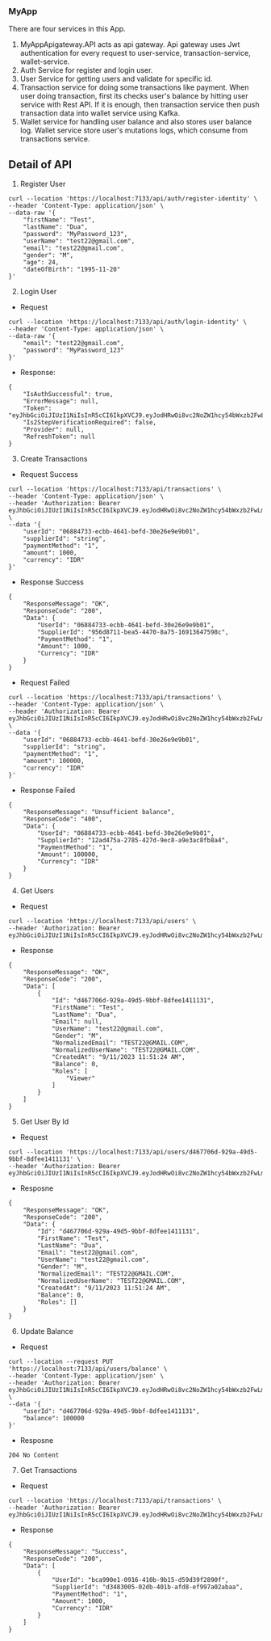 ### MyApp

There are four services in this App.

1. MyAppApigateway.API acts as api gateway. Api gateway uses Jwt authentication for every request to user-service, transaction-service, wallet-service.
2. Auth Service for register and login user.
3. User Service for getting users and validate for specific id.
4. Transaction service for doing some transactions like payment. When user doing transaction, first its checks user's balance by hitting user service with Rest API. If it is enough, then transaction service then push transaction data into wallet service using Kafka.
5. Wallet service for handling user balance and also stores user balance log. Wallet service store user's mutations logs, which consume from transactions service.


## Detail of API
1. Register User
```
curl --location 'https://localhost:7133/api/auth/register-identity' \
--header 'Content-Type: application/json' \
--data-raw '{
    "firstName": "Test",
    "lastName": "Dua",
    "password": "MyPassword_123",
    "userName": "test22@gmail.com",
    "email": "test22@gmail.com",
    "gender": "M",
    "age": 24,
    "dateOfBirth": "1995-11-20"
}'
```

2. Login User
- Request
```
curl --location 'https://localhost:7133/api/auth/login-identity' \
--header 'Content-Type: application/json' \
--data-raw '{
    "email": "test22@gmail.com",
    "password": "MyPassword_123"
}'
```
- Response:
```
{
    "IsAuthSuccessful": true,
    "ErrorMessage": null,
    "Token": "eyJhbGciOiJIUzI1NiIsInR5cCI6IkpXVCJ9.eyJodHRwOi8vc2NoZW1hcy54bWxzb2FwLm9yZy93cy8yMDA1LzA1L2lkZW50aXR5L2NsYWltcy9lbWFpbGFkZHJlc3MiOiJ0ZXN0MjJAZ21haWwuY29tIiwiZXhwIjoxNjk0NDI2NDk0LCJpc3MiOiJodHRwOi8vbG9jYWxob3N0OjUwMDEvLGh0dHA6Ly9sb2NhbGhvc3Q6NTAwMy8saHR0cDovL2xvY2FsaG9zdDo1MDA1LyIsImF1ZCI6Imh0dHA6Ly9sb2NhbGhvc3Q6NDIwMS8ifQ.hUW2MDQV73eYcBw4Ato5VmrWEnhNHbRvkLvYGG0WHf4",
    "Is2StepVerificationRequired": false,
    "Provider": null,
    "RefreshToken": null
}
```

3. Create Transactions
- Request Success
```
curl --location 'https://localhost:7133/api/transactions' \
--header 'Content-Type: application/json' \
--header 'Authorization: Bearer eyJhbGciOiJIUzI1NiIsInR5cCI6IkpXVCJ9.eyJodHRwOi8vc2NoZW1hcy54bWxzb2FwLm9yZy93cy8yMDA1LzA1L2lkZW50aXR5L2NsYWltcy9lbWFpbGFkZHJlc3MiOiJsYW1ib2t0dWx1czIyQGdtYWlsLmNvbSIsImV4cCI6MTY5NDQyMzg3NSwiaXNzIjoiaHR0cDovL2xvY2FsaG9zdDo1MDAxLyxodHRwOi8vbG9jYWxob3N0OjUwMDMvLGh0dHA6Ly9sb2NhbGhvc3Q6NTAwNS8iLCJhdWQiOiJodHRwOi8vbG9jYWxob3N0OjQyMDEvIn0.MW4qKZltVF8iDvUcrCa787peCCe7kF80SSSxOjfM6JA' \
--data '{
    "userId": "06884733-ecbb-4641-befd-30e26e9e9b01",
    "supplierId": "string",
    "paymentMethod": "1",
    "amount": 1000,
    "currency": "IDR"
}'
```
- Response Success
```
{
    "ResponseMessage": "OK",
    "ResponseCode": "200",
    "Data": {
        "UserId": "06884733-ecbb-4641-befd-30e26e9e9b01",
        "SupplierId": "956d8711-bea5-4470-8a75-16913647598c",
        "PaymentMethod": "1",
        "Amount": 1000,
        "Currency": "IDR"
    }
}
```

- Request Failed
```
curl --location 'https://localhost:7133/api/transactions' \
--header 'Content-Type: application/json' \
--header 'Authorization: Bearer eyJhbGciOiJIUzI1NiIsInR5cCI6IkpXVCJ9.eyJodHRwOi8vc2NoZW1hcy54bWxzb2FwLm9yZy93cy8yMDA1LzA1L2lkZW50aXR5L2NsYWltcy9lbWFpbGFkZHJlc3MiOiJ0ZXN0MjJAZ21haWwuY29tIiwiZXhwIjoxNjk0NDI2NDk0LCJpc3MiOiJodHRwOi8vbG9jYWxob3N0OjUwMDEvLGh0dHA6Ly9sb2NhbGhvc3Q6NTAwMy8saHR0cDovL2xvY2FsaG9zdDo1MDA1LyIsImF1ZCI6Imh0dHA6Ly9sb2NhbGhvc3Q6NDIwMS8ifQ.hUW2MDQV73eYcBw4Ato5VmrWEnhNHbRvkLvYGG0WHf4' \
--data '{
    "userId": "06884733-ecbb-4641-befd-30e26e9e9b01",
    "supplierId": "string",
    "paymentMethod": "1",
    "amount": 100000,
    "currency": "IDR"
}'
```
- Response Failed
```
{
    "ResponseMessage": "Unsufficient balance",
    "ResponseCode": "400",
    "Data": {
        "UserId": "06884733-ecbb-4641-befd-30e26e9e9b01",
        "SupplierId": "12ad475a-2785-427d-9ec8-a9e3ac8fb8a4",
        "PaymentMethod": "1",
        "Amount": 100000,
        "Currency": "IDR"
    }
}
```

4. Get Users
- Request
```
curl --location 'https://localhost:7133/api/users' \
--header 'Authorization: Bearer eyJhbGciOiJIUzI1NiIsInR5cCI6IkpXVCJ9.eyJodHRwOi8vc2NoZW1hcy54bWxzb2FwLm9yZy93cy8yMDA1LzA1L2lkZW50aXR5L2NsYWltcy9lbWFpbGFkZHJlc3MiOiJ0ZXN0MjJAZ21haWwuY29tIiwiZXhwIjoxNjk0NDI2NDk0LCJpc3MiOiJodHRwOi8vbG9jYWxob3N0OjUwMDEvLGh0dHA6Ly9sb2NhbGhvc3Q6NTAwMy8saHR0cDovL2xvY2FsaG9zdDo1MDA1LyIsImF1ZCI6Imh0dHA6Ly9sb2NhbGhvc3Q6NDIwMS8ifQ.hUW2MDQV73eYcBw4Ato5VmrWEnhNHbRvkLvYGG0WHf4'
```
- Response
```
{
    "ResponseMessage": "OK",
    "ResponseCode": "200",
    "Data": [
        {
            "Id": "d467706d-929a-49d5-9bbf-8dfee1411131",
            "FirstName": "Test",
            "LastName": "Dua",
            "Email": null,
            "UserName": "test22@gmail.com",
            "Gender": "M",
            "NormalizedEmail": "TEST22@GMAIL.COM",
            "NormalizedUserName": "TEST22@GMAIL.COM",
            "CreatedAt": "9/11/2023 11:51:24 AM",
            "Balance": 0,
            "Roles": [
                "Viewer"
            ]
        }
    ]
}
```

5. Get User By Id
- Request 
```
curl --location 'https://localhost:7133/api/users/d467706d-929a-49d5-9bbf-8dfee1411131' \
--header 'Authorization: Bearer eyJhbGciOiJIUzI1NiIsInR5cCI6IkpXVCJ9.eyJodHRwOi8vc2NoZW1hcy54bWxzb2FwLm9yZy93cy8yMDA1LzA1L2lkZW50aXR5L2NsYWltcy9lbWFpbGFkZHJlc3MiOiJ0ZXN0MjJAZ21haWwuY29tIiwiZXhwIjoxNjk0NDI2NDk0LCJpc3MiOiJodHRwOi8vbG9jYWxob3N0OjUwMDEvLGh0dHA6Ly9sb2NhbGhvc3Q6NTAwMy8saHR0cDovL2xvY2FsaG9zdDo1MDA1LyIsImF1ZCI6Imh0dHA6Ly9sb2NhbGhvc3Q6NDIwMS8ifQ.hUW2MDQV73eYcBw4Ato5VmrWEnhNHbRvkLvYGG0WHf4'
```
- Resposne
```
{
    "ResponseMessage": "OK",
    "ResponseCode": "200",
    "Data": {
        "Id": "d467706d-929a-49d5-9bbf-8dfee1411131",
        "FirstName": "Test",
        "LastName": "Dua",
        "Email": "test22@gmail.com",
        "UserName": "test22@gmail.com",
        "Gender": "M",
        "NormalizedEmail": "TEST22@GMAIL.COM",
        "NormalizedUserName": "TEST22@GMAIL.COM",
        "CreatedAt": "9/11/2023 11:51:24 AM",
        "Balance": 0,
        "Roles": []
    }
}
```

6. Update Balance
- Request
```
curl --location --request PUT 'https://localhost:7133/api/users/balance' \
--header 'Content-Type: application/json' \
--header 'Authorization: Bearer eyJhbGciOiJIUzI1NiIsInR5cCI6IkpXVCJ9.eyJodHRwOi8vc2NoZW1hcy54bWxzb2FwLm9yZy93cy8yMDA1LzA1L2lkZW50aXR5L2NsYWltcy9lbWFpbGFkZHJlc3MiOiJ0ZXN0MjJAZ21haWwuY29tIiwiZXhwIjoxNjk0NDI2NDk0LCJpc3MiOiJodHRwOi8vbG9jYWxob3N0OjUwMDEvLGh0dHA6Ly9sb2NhbGhvc3Q6NTAwMy8saHR0cDovL2xvY2FsaG9zdDo1MDA1LyIsImF1ZCI6Imh0dHA6Ly9sb2NhbGhvc3Q6NDIwMS8ifQ.hUW2MDQV73eYcBw4Ato5VmrWEnhNHbRvkLvYGG0WHf4' \
--data '{
    "userId": "d467706d-929a-49d5-9bbf-8dfee1411131",
    "balance": 100000
}'
```
- Resposne
```
204 No Content
```

7. Get Transactions
- Request
```
curl --location 'https://localhost:7133/api/transactions' \
--header 'Authorization: Bearer eyJhbGciOiJIUzI1NiIsInR5cCI6IkpXVCJ9.eyJodHRwOi8vc2NoZW1hcy54bWxzb2FwLm9yZy93cy8yMDA1LzA1L2lkZW50aXR5L2NsYWltcy9lbWFpbGFkZHJlc3MiOiJ0ZXN0MjJAZ21haWwuY29tIiwiZXhwIjoxNjk0NDI2NDk0LCJpc3MiOiJodHRwOi8vbG9jYWxob3N0OjUwMDEvLGh0dHA6Ly9sb2NhbGhvc3Q6NTAwMy8saHR0cDovL2xvY2FsaG9zdDo1MDA1LyIsImF1ZCI6Imh0dHA6Ly9sb2NhbGhvc3Q6NDIwMS8ifQ.hUW2MDQV73eYcBw4Ato5VmrWEnhNHbRvkLvYGG0WHf4'
```
- Response
```
{
    "ResponseMessage": "Success",
    "ResponseCode": "200",
    "Data": [
        {
            "UserId": "bca990e1-0916-410b-9b15-d59d39f2890f",
            "SupplierId": "d3483005-02db-401b-afd8-ef997a02abaa",
            "PaymentMethod": "1",
            "Amount": 1000,
            "Currency": "IDR"
        }
    ]
}
```